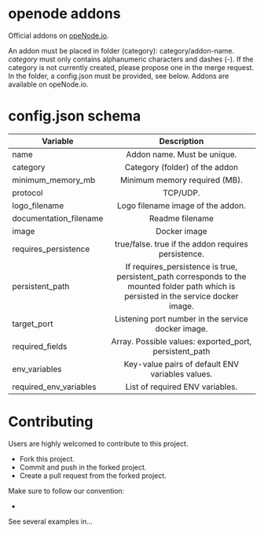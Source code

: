 # openode addons

Official addons on [opeNode.io](https://www.openode.io/).

An addon must be placed in folder (category): category/addon-name. *category* must only contains alphanumeric characters and dashes (-). If the category is not currently created, please propose one in the merge request.
In the folder, a config.json must be provided, see below.
Addons are available on opeNode.io.

# config.json schema

| Variable        | Description |
| ------------- |:-------------:|
|  name     | Addon name. Must be unique. |
|  category     | Category (folder) of the addon |
| minimum\_memory\_mb | Minimum memory required (MB). |
| protocol | TCP/UDP. |
| logo\_filename | Logo filename image of the addon. |
| documentation\_filename | Readme filename |
| image | Docker image |
| requires\_persistence | true/false. true if the addon requires persistence. |
| persistent\_path | If requires\_persistence is true, persistent\_path corresponds to the mounted folder path which is persisted in the service docker image. |
| target\_port | Listening port number in the service docker image. |
| required\_fields | Array. Possible values: exported\_port, persistent\_path |
| env\_variables | Key-value pairs of default ENV variables values. |
| required\_env\_variables | List of required ENV variables. |

# Contributing

Users are highly welcomed to contribute to this project. 

* Fork this project.
* Commit and push in the forked project.
* Create a pull request from the forked project.

Make sure to follow our convention:

* 

See several examples in...
